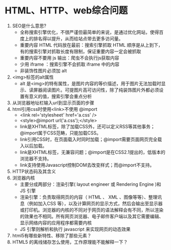 # HTML、HTTP、web综合问题

1. SEO是什么意思?
    + 全称搜索引擎优化，不很严谨但最简单的来说，是通过优化网站，使得百度上的排名得以提升，从而给站点带去更多访问量。
    + 重要内容 HTML 代码放在最前：搜索引擎抓取 HTML 顺序是从上到下，有的搜索引擎对抓取⻓度有限制，保证重要内容⼀定会被抓取
    + 重要内容不要⽤ js 输出：爬⾍不会执⾏js获取内容
    + 少⽤ iframe ：搜索引擎不会抓取 iframe 中的内容
    + ⾮装饰性图⽚必须加 alt
2. &lt;img&gt;标签的alt属性
    + alt 是&lt;img&gt;的特有属性，是图⽚内容的等价描述，⽤于图⽚⽆法加载时显示、读屏器阅读图⽚。可提图⽚⾼可访问性，除了纯装饰图⽚外都必须设置有意义的值，搜索引擎会重点分析
3. 从浏览器地址栏输⼊url到显示⻚⾯的步骤
4. html引用css时使⽤&lt;link&gt;不使⽤ @import  
    + &lt;link rel='stylesheet' href='a.css' /&gt;
    + &lt;style>@import url('a.css');</style&gt;
    + link是XHTML标签，除了加载CSS外，还可以定义RSS等其他事务；@import属于CSS范畴，只能加载CSS。
    + link引用CSS时，在页面载入时同时加载；@import需要页面网页完全载入以后加载。
    + link是XHTML标签，无兼容问题；@import是在CSS2.1提出的，低版本的浏览器不支持。
    + link支持使用Javascript控制DOM去改变样式；而@import不支持。
5. HTTP状态码及其含义
6. 浏览器内核
    + 主要分成两部分：渲染引擎( layout engineer 或 Rendering Engine )和 JS 引擎
    + 渲染引擎：负责取得⽹⻚的内容（ HTML 、 XML 、图像等等）、整理讯息（例如加⼊CSS 等），以及计算⽹⻚的显示⽅式，然后会输出⾄显示器或打印机。浏览器的内核的不同对于⽹⻚的语法解释会有不同，所以渲染的效果也不相同。所有⽹⻚浏览器、电⼦邮件客户端以及其它需要编辑、显示⽹络内容的应⽤程序都需要内核
    + JS 引擎则解析和执⾏ javascript 来实现⽹⻚的动态效果
7. html5有哪些新特性、移除了那些元素？
8. HTML5 的离线储存怎么使⽤，⼯作原理能不能解释⼀下？
